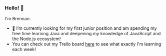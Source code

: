 ### Hello! 👋

I'm Brennan.

- 🔭 I’m currently looking for my first junior position and am spending my free time learning Java and deepening my knowledge of JavaScript and the Node.js ecosystem! 
- You can check out my Trello board [here](https://trello.com/b/HXw5AjCt/post-grad-learning) to see what exactly I'm learning each week!
